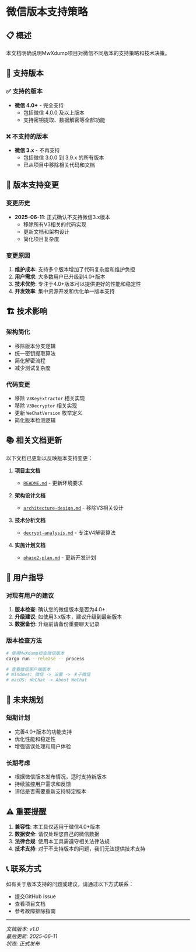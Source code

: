 # 微信版本支持策略

## 📋 概述

本文档明确说明MwXdump项目对微信不同版本的支持策略和技术决策。

## 🎯 支持版本

### ✅ 支持的版本
- **微信 4.0+** - 完全支持
  - 包括微信 4.0.0 及以上版本
  - 支持密钥提取、数据解密等全部功能

### ❌ 不支持的版本
- **微信 3.x** - 不再支持
  - 包括微信 3.0.0 到 3.9.x 的所有版本
  - 已从项目中移除相关代码和文档

## 🔄 版本支持变更

### 变更历史
- **2025-06-11**: 正式确认不支持微信3.x版本
  - 移除所有V3相关的代码实现
  - 更新文档和架构设计
  - 简化项目复杂度

### 变更原因
1. **维护成本**: 支持多个版本增加了代码复杂度和维护负担
2. **用户需求**: 大多数用户已升级到4.0+版本
3. **技术优势**: 专注于4.0+版本可以提供更好的性能和稳定性
4. **开发效率**: 集中资源开发和优化单一版本支持

## 🏗️ 技术影响

### 架构简化
- 移除版本分支逻辑
- 统一密钥提取算法
- 简化解密流程
- 减少测试复杂度

### 代码变更
- 移除 `V3KeyExtractor` 相关实现
- 移除 `V3Decryptor` 相关实现
- 更新 `WeChatVersion` 枚举定义
- 简化版本检测逻辑

## 📚 相关文档更新

以下文档已更新以反映版本支持变更：

1. **项目主文档**
   - [`README.md`](../README.md) - 更新环境要求
   
2. **架构设计文档**
   - [`architecture-design.md`](./architecture-design.md) - 移除V3相关设计
   
3. **技术分析文档**
   - [`decrypt-analysis.md`](./decrypt-analysis.md) - 专注V4解密算法
   
4. **实施计划文档**
   - [`phase2-plan.md`](./phase2-plan.md) - 更新开发计划

## 🚀 用户指导

### 对现有用户的建议
1. **版本检查**: 确认您的微信版本是否为4.0+
2. **升级建议**: 如使用3.x版本，建议升级到最新版本
3. **数据备份**: 升级前请备份重要聊天记录

### 版本检查方法
```bash
# 使用MwXdump检查微信版本
cargo run --release -- process

# 查看微信客户端版本
# Windows: 微信 -> 设置 -> 关于微信
# macOS: WeChat -> About WeChat
```

## 🔮 未来规划

### 短期计划
- 完善4.0+版本的功能支持
- 优化性能和稳定性
- 增强错误处理和用户体验

### 长期考虑
- 根据微信版本发布情况，适时支持新版本
- 持续监控用户需求和反馈
- 评估是否需要重新支持特定版本

## ⚠️ 重要提醒

1. **兼容性**: 本工具仅适用于微信4.0+版本
2. **数据安全**: 请仅处理您自己的微信数据
3. **法律合规**: 使用本工具需遵守相关法律法规
4. **技术支持**: 对于不支持版本的问题，我们无法提供技术支持

## 📞 联系方式

如有关于版本支持的问题或建议，请通过以下方式联系：
- 提交GitHub Issue
- 查看项目文档
- 参考故障排除指南

---

*文档版本: v1.0*  
*最后更新: 2025-06-11*  
*状态: 正式发布*